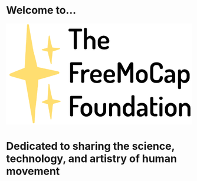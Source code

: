# Welcome to...
![Alt text](assets/images/freemocap_foundation_logo.png)

# Dedicated to sharing the science, technology, and artistry of human movement



